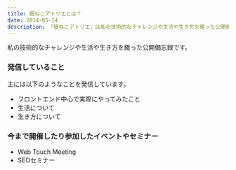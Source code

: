 ```yaml
---
title: 銀ねこアトリエとは？
date: 2014-05-14
description: 「銀ねこアトリエ」は私の技術的なチャレンジや生活や生き方を綴った公開備忘録です。
---
```

私の技術的なチャレンジや生活や生き方を綴った公開備忘録です。

### 発信していること
主には以下のようなことを発信しています。
* フロントエンド中心で実際にやってみたこと
* 生活について
* 生き方について

### 今まで開催したり参加したイベントやセミナー
* Web Touch Meeting
* SEOセミナー
